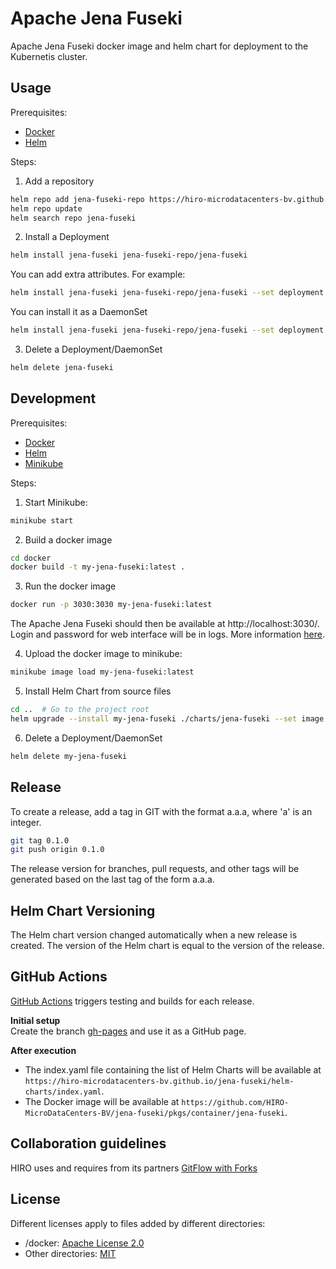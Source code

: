 # Apache Jena Fuseki
Apache Jena Fuseki docker image and helm chart for deployment to the Kubernetis cluster.

## Usage
Prerequisites:
- [Docker](https://docs.docker.com/get-docker/)
- [Helm](https://helm.sh/en/docs/)

Steps:

1. Add a repository
```bash
helm repo add jena-fuseki-repo https://hiro-microdatacenters-bv.github.io/jena-fuseki/helm-charts/
helm repo update
helm search repo jena-fuseki
```

2. Install a Deployment
```bash
helm install jena-fuseki jena-fuseki-repo/jena-fuseki
```

You can add extra attributes. For example:
```bash
helm install jena-fuseki jena-fuseki-repo/jena-fuseki --set deployment.replicaCount=3
```

You can install it as a DaemonSet
```bash
helm install jena-fuseki jena-fuseki-repo/jena-fuseki --set deployment.enabled=false --set daemonset.enabled=true
```

3. Delete a Deployment/DaemonSet
```bash
helm delete jena-fuseki
```

## Development
Prerequisites:
- [Docker](https://docs.docker.com/get-docker/)
- [Helm](https://helm.sh/en/docs/)
- [Minikube](https://minikube.sigs.k8s.io/docs/start/)

Steps:

1. Start Minikube:
```bash
minikube start
```

2. Build a docker image
```bash
cd docker
docker build -t my-jena-fuseki:latest .
```

3. Run the docker image
```bash
docker run -p 3030:3030 my-jena-fuseki:latest
```
The Apache Jena Fuseki should then be available at http://localhost:3030/. Login and password for web interface will be in logs. More information [here](/docker/README.md).

4. Upload the docker image to minikube:
```bash
minikube image load my-jena-fuseki:latest
```

5. Install Helm Chart from source files
```bash
cd ..  # Go to the project root
helm upgrade --install my-jena-fuseki ./charts/jena-fuseki --set image.repository=my-jena-fuseki --set image.tag=latest
```

6. Delete a Deployment/DaemonSet 
```bash
helm delete my-jena-fuseki
```

## Release
To create a release, add a tag in GIT with the format a.a.a, where 'a' is an integer.
```bash
git tag 0.1.0
git push origin 0.1.0
```
The release version for branches, pull requests, and other tags will be generated based on the last tag of the form a.a.a.

## Helm Chart Versioning
The Helm chart version changed automatically when a new release is created. The version of the Helm chart is equal to the version of the release.

## GitHub Actions
[GitHub Actions](https://docs.github.com/en/actions) triggers testing and builds for each release.  

**Initial setup**  
Create the branch [gh-pages](https://pages.github.com/) and use it as a GitHub page.  

**After execution**    
- The index.yaml file containing the list of Helm Charts will be available at `https://hiro-microdatacenters-bv.github.io/jena-fuseki/helm-charts/index.yaml`.
- The Docker image will be available at `https://github.com/HIRO-MicroDataCenters-BV/jena-fuseki/pkgs/container/jena-fuseki`.

## Collaboration guidelines
HIRO uses and requires from its partners [GitFlow with Forks](https://hirodevops.notion.site/GitFlow-with-Forks-3b737784e4fc40eaa007f04aed49bb2e?pvs=4)

## License
Different licenses apply to files added by different directories:
* /docker: [Apache License 2.0](https://choosealicense.com/licenses/apache-2.0/)
* Other directories: [MIT](https://choosealicense.com/licenses/mit/)
